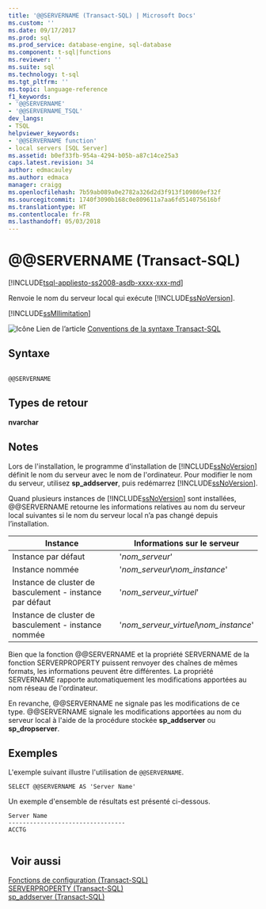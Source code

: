 ```yaml
---
title: '@@SERVERNAME (Transact-SQL) | Microsoft Docs'
ms.custom: ''
ms.date: 09/17/2017
ms.prod: sql
ms.prod_service: database-engine, sql-database
ms.component: t-sql|functions
ms.reviewer: ''
ms.suite: sql
ms.technology: t-sql
ms.tgt_pltfrm: ''
ms.topic: language-reference
f1_keywords:
- '@@SERVERNAME'
- '@@SERVERNAME_TSQL'
dev_langs:
- TSQL
helpviewer_keywords:
- '@@SERVERNAME function'
- local servers [SQL Server]
ms.assetid: b0ef33fb-954a-4294-b05b-a87c14ce25a3
caps.latest.revision: 34
author: edmacauley
ms.author: edmaca
manager: craigg
ms.openlocfilehash: 7b59ab089a0e2782a326d2d3f913f109869ef32f
ms.sourcegitcommit: 1740f3090b168c0e809611a7aa6fd514075616bf
ms.translationtype: HT
ms.contentlocale: fr-FR
ms.lasthandoff: 05/03/2018
---
```

# <a name="x40x40servername-transact-sql"></a>&#x40;&#x40;SERVERNAME (Transact-SQL)
[!INCLUDE[tsql-appliesto-ss2008-asdb-xxxx-xxx-md](../../includes/tsql-appliesto-ss2008-asdb-xxxx-xxx-md.md)]

  Renvoie le nom du serveur local qui exécute [!INCLUDE[ssNoVersion](../../includes/ssnoversion-md.md)].  

[!INCLUDE[ssMIlimitation](../../includes/sql-db-mi-limitation.md)]

 ![Icône Lien de l’article](../../database-engine/configure-windows/media/topic-link.gif "Icône Lien de rubrique") [Conventions de la syntaxe Transact-SQL](../../t-sql/language-elements/transact-sql-syntax-conventions-transact-sql.md)  
  
## <a name="syntax"></a>Syntaxe  
  
```  
  
@@SERVERNAME  
```  
  
## <a name="return-types"></a>Types de retour  
 **nvarchar**  
  
## <a name="remarks"></a>Notes   
 Lors de l'installation, le programme d'installation de [!INCLUDE[ssNoVersion](../../includes/ssnoversion-md.md)] définit le nom du serveur avec le nom de l'ordinateur. Pour modifier le nom du serveur, utilisez **sp_addserver**, puis redémarrez [!INCLUDE[ssNoVersion](../../includes/ssnoversion-md.md)].  
  
 Quand plusieurs instances de [!INCLUDE[ssNoVersion](../../includes/ssnoversion-md.md)] sont installées, @@SERVERNAME retourne les informations relatives au nom du serveur local suivantes si le nom du serveur local n’a pas changé depuis l’installation.  
  
|Instance|Informations sur le serveur|  
|--------------|------------------------|  
|Instance par défaut|'*nom_serveur*'|  
|Instance nommée|'*nom_serveur*\\*nom_instance*'|  
|Instance de cluster de basculement - instance par défaut|'*nom_serveur_virtuel*'|  
|Instance de cluster de basculement - instance nommée|'*nom_serveur_virtuel*\\*nom_instance*'|  
  
 Bien que la fonction @@SERVERNAME et la propriété SERVERNAME de la fonction SERVERPROPERTY puissent renvoyer des chaînes de mêmes formats, les informations peuvent être différentes. La propriété SERVERNAME rapporte automatiquement les modifications apportées au nom réseau de l'ordinateur.  
  
 En revanche, @@SERVERNAME ne signale pas les modifications de ce type. @@SERVERNAME signale les modifications apportées au nom du serveur local à l'aide de la procédure stockée **sp_addserver** ou **sp_dropserver**.  
  
## <a name="examples"></a>Exemples  
 L'exemple suivant illustre l'utilisation de `@@SERVERNAME`.  
  
```  
SELECT @@SERVERNAME AS 'Server Name'  
```  
  
 Un exemple d'ensemble de résultats est présenté ci-dessous.  
  
```  
Server Name  
---------------------------------  
ACCTG  
  
```  
  
## <a name="see-also"></a> Voir aussi  
 [Fonctions de configuration &#40;Transact-SQL&#41;](../../t-sql/functions/configuration-functions-transact-sql.md)   
 [SERVERPROPERTY &#40;Transact-SQL&#41;](../../t-sql/functions/serverproperty-transact-sql.md)   
 [sp_addserver &#40;Transact-SQL&#41;](../../relational-databases/system-stored-procedures/sp-addserver-transact-sql.md)  
  
  

